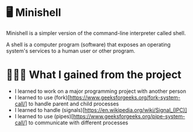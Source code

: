 # 🖥️ Minishell

Minishell is a simpler version of the command-line interpreter called shell.

A shell is a computer program (software) that exposes an operating system's services to a human user or other program.

# 👩🏻‍🏫 What I gained from the project
- I learned to work on a major programming project with another person
- I learned to use (fork)[https://www.geeksforgeeks.org/fork-system-call/] to handle parent and child processes
- I learned to handle (signals)[https://en.wikipedia.org/wiki/Signal_(IPC)]
- I learned to use (pipes)[https://www.geeksforgeeks.org/pipe-system-call/] to communicate with different processes
